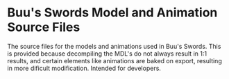 # Buu's Swords Model and Animation Source Files

The source files for the models and animations used in Buu's Swords. This is provided because decompiling the MDL's do not always result in 1:1 results, and certain elements like animations are baked on export, resulting in more dificult modification. Intended for developers.
